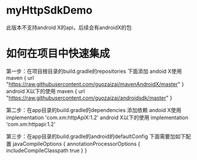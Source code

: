 # myHttpSdkDemo
此版本不支持android X的api，后续会有androidX的包
# 如何在项目中快速集成
第一步：在项目根目录的build.gradle的repositories 下面添加
andoid X使用
    maven { url "https://raw.githubusercontent.com/guozaizai/mavenAndroidX/master" }
android X以下的使用
    maven { url "https://raw.githubusercontent.com/guozaizai/androidsdk/master" }

第二步：在app目录的build.gradle的dependencies  添加依赖
andoid X使用
    implementation 'com.xm:httpApiX:1.2'
android X以下的使用
    implementation 'com.xm:httpapi:1.2'

第三步：在app目录的build.gradle的android的defaultConfig 下面需要加如下配置
 javaCompileOptions {
     annotationProcessorOptions {
          includeCompileClasspath true
      }
 }

